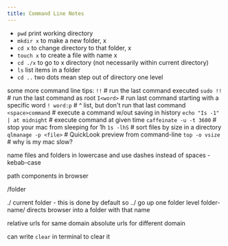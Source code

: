 ```yaml
---
title: Command Line Notes
---
```


- `pwd` print working directory
- `mkdir x` to make a new folder, x
- `cd x` to change directory to that folder, x
- `touch x` to create a file with name x
- `cd ./x` to go to x directory (not necessarily within current directory)
- `ls` list items in a folder
- `cd ..` two dots mean step out of directory one level

some more command line tips:
`!!` # run the last command executed
`sudo !!` # run the last command as root
`I<word>` # run last command starting with a specific word
`! word:p` # ^ list, but don't run that last command
`<space>command` # execute a command w/out saving in history
`echo "Is -1" | at midnight` # execute command at given time
`caffeinate -u -t 3600` # stop your mac from sleeping for 1h
`1s -lhS` # sort files by size in a directory
`qlmanage -p <file>` # QuickLook preview from command-line
`top -o vsize` # why is my mac slow?

name files and folders in lowercase and use dashes instead of spaces - kebab-case

path components in browser

/folder

./ current folder - this is done by default so
../ go up one folder level
folder-name/ directs browser into a folder with that name

relative urls for same domain
absolute urls for different domain

can write `clear` in terminal to clear it
